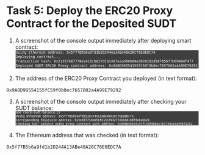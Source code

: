 # Task 5: Deploy the ERC20 Proxy Contract for the Deposited SUDT

1) A screenshot of the console output immediately after deploying smart contract:
![deploy_output](./proxy.png)

2) The address of the ERC20 Proxy Contract you deployed (in text format):
```
0x9A8D98554155fC59f0b8ec7657002a4A99E79292
```
3) A screenshot of the console output immediately after checking your SUDT balance:
![sudt_output](./check_balance.png)

4) The Ethereum address that was checked (in text format):
```
0x5f77B5b6a9fd1b2D244A13ABe48A28C76E0EDC7A
```
